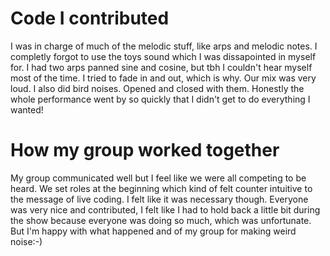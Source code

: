 

# Code I contributed

I was in charge of much of the melodic stuff, like arps and melodic notes. I completly forgot to use the toys sound which I was dissapointed in myself for. I had two arps panned sine and cosine, but tbh I couldn't hear myself most of the time. I tried to fade in and out, which is why. Our mix was very loud. I also did bird noises. Opened and closed with them. Honestly the whole performance went by so quickly that I didn't get to do everything I wanted!

# How my group worked together

My group communicated well but I feel like we were all competing to be heard. We set roles at the beginning which kind of felt counter intuitive to the message of live coding. I felt like it was necessary though. Everyone was very nice and contributed, I felt like I had to hold back a little bit during the show because everyone was doing so much, which was unfortunate. But I'm happy with what happened and of my group for making weird noise:-)

